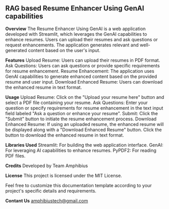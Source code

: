 ## RAG based Resume Enhancer Using GenAI capabilities

**Overview**
The Resume Enhancer Using GenAI is a web application developed with Streamlit, which leverages the GenAI capabilities to enhance resumes. Users can upload their resumes and ask questions or request enhancements. The application generates relevant and well-generated content based on the user's input.

**Features**
Upload Resume: Users can upload their resumes in PDF format.
Ask Questions: Users can ask questions or provide specific requirements for resume enhancement.
Resume Enhancement: The application uses GenAI capabilities to generate enhanced content based on the provided resume and user input.
Download Enhanced Resume: Users can download the enhanced resume in text format.

**Usage**
Upload Resume: Click on the "Upload your resume here" button and select a PDF file containing your resume.
Ask Questions: Enter your question or specify requirements for resume enhancement in the text input field labeled "Ask a question or enhance your resume".
Submit: Click the "Submit" button to initiate the resume enhancement process.
Download Enhanced Resume: If using an uploaded resume, the enhanced resume will be displayed along with a "Download Enhanced Resume" button. Click the button to download the enhanced resume in text format.

**Libraries Used**
Streamlit: For building the web application interface.
GenAI: For leveraging AI capabilities to enhance resumes.
PyPDF2: For reading PDF files.

**Credits**
Developed by Team Amphibius

**License**
This project is licensed under the MIT License.

Feel free to customize this documentation template according to your project's specific details and requirements.

**Contant Us**
amphibiustech@gmail.com
